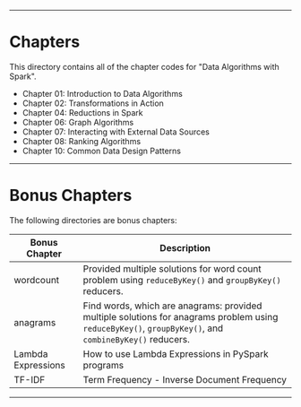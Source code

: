 ----
# Chapters

This directory contains all of the chapter codes for "Data Algorithms with Spark".

* Chapter 01: Introduction to Data Algorithms
* Chapter 02: Transformations in Action
* Chapter 04: Reductions in Spark
* Chapter 06: Graph Algorithms
* Chapter 07: Interacting with External Data Sources
* Chapter 08: Ranking Algorithms
* Chapter 10: Common Data Design Patterns

----

# Bonus Chapters

The following directories are bonus chapters:

  
| Bonus Chapter                | Description                               | 
|------------------------------|-------------------------------------------|
| wordcount|  Provided multiple solutions for word count problem using `reduceByKey()` and `groupByKey()` reducers.  |
| anagrams |  Find words, which are anagrams: provided multiple solutions for anagrams problem using `reduceByKey()`, `groupByKey()`, and `combineByKey()` reducers. |
| Lambda Expressions |  How to use Lambda Expressions in PySpark programs |
| TF-IDF | Term Frequency - Inverse Document Frequency |

----